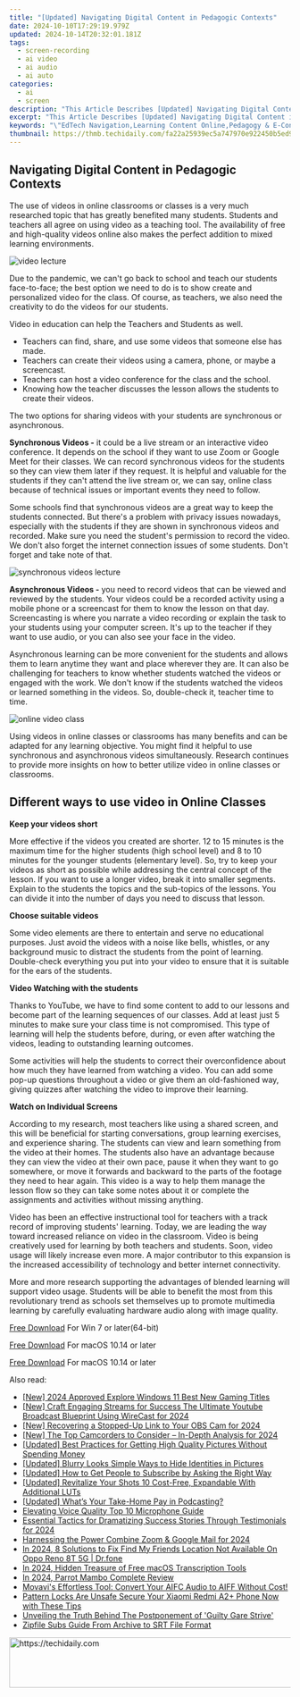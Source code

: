 ```yaml
---
title: "[Updated] Navigating Digital Content in Pedagogic Contexts"
date: 2024-10-10T17:29:19.979Z
updated: 2024-10-14T20:32:01.181Z
tags: 
  - screen-recording
  - ai video
  - ai audio
  - ai auto
categories: 
  - ai
  - screen
description: "This Article Describes [Updated] Navigating Digital Content in Pedagogic Contexts"
excerpt: "This Article Describes [Updated] Navigating Digital Content in Pedagogic Contexts"
keywords: "\"EdTech Navigation,Learning Content Online,Pedagogy & E-Content,Digital Curriculum Guide,Teaching with Technology,Educational Media Strategy,Digital Education Pathways\""
thumbnail: https://thmb.techidaily.com/fa22a25939ec5a747970e922450b5ed9de98bf9e7d068192b7f160e6562e70f2.jpg
---
```


## Navigating Digital Content in Pedagogic Contexts

The use of videos in online classrooms or classes is a very much researched topic that has greatly benefited many students. Students and teachers all agree on using video as a teaching tool. The availability of free and high-quality videos online also makes the perfect addition to mixed learning environments.

![video lecture](https://images.wondershare.com/filmora/article-images/2022/07/video-lecture.jpg)

Due to the pandemic, we can't go back to school and teach our students face-to-face; the best option we need to do is to show create and personalized video for the class. Of course, as teachers, we also need the creativity to do the videos for our students.

Video in education can help the Teachers and Students as well.

* Teachers can find, share, and use some videos that someone else has made.
* Teachers can create their videos using a camera, phone, or maybe a screencast.
* Teachers can host a video conference for the class and the school.
* Knowing how the teacher discusses the lesson allows the students to create their videos.

The two options for sharing videos with your students are synchronous or asynchronous.

**Synchronous Videos -** it could be a live stream or an interactive video conference. It depends on the school if they want to use Zoom or Google Meet for their classes. We can record synchronous videos for the students so they can view them later if they request. It is helpful and valuable for the students if they can't attend the live stream or, we can say, online class because of technical issues or important events they need to follow.

Some schools find that synchronous videos are a great way to keep the students connected. But there's a problem with privacy issues nowadays, especially with the students if they are shown in synchronous videos and recorded. Make sure you need the student's permission to record the video. We don't also forget the internet connection issues of some students. Don't forget and take note of that.

![synchronous videos lecture](https://images.wondershare.com/filmora/article-images/2022/07/synchronous-videos-lecture.jpg)

**Asynchronous Videos -** you need to record videos that can be viewed and reviewed by the students. Your videos could be a recorded activity using a mobile phone or a screencast for them to know the lesson on that day. Screencasting is where you narrate a video recording or explain the task to your students using your computer screen. It's up to the teacher if they want to use audio, or you can also see your face in the video.

Asynchronous learning can be more convenient for the students and allows them to learn anytime they want and place wherever they are. It can also be challenging for teachers to know whether students watched the videos or engaged with the work. We don't know if the students watched the videos or learned something in the videos. So, double-check it, teacher time to time.

![online video class](https://images.wondershare.com/filmora/article-images/2022/07/online-video-class.jpg)

Using videos in online classes or classrooms has many benefits and can be adapted for any learning objective. You might find it helpful to use synchronous and asynchronous videos simultaneously. Research continues to provide more insights on how to better utilize video in online classes or classrooms.

## Different ways to use video in Online Classes

**Keep your videos short**

More effective if the videos you created are shorter. 12 to 15 minutes is the maximum time for the higher students (high school level) and 8 to 10 minutes for the younger students (elementary level). So, try to keep your videos as short as possible while addressing the central concept of the lesson. If you want to use a longer video, break it into smaller segments. Explain to the students the topics and the sub-topics of the lessons. You can divide it into the number of days you need to discuss that lesson.

**Choose suitable videos**

Some video elements are there to entertain and serve no educational purposes. Just avoid the videos with a noise like bells, whistles, or any background music to distract the students from the point of learning. Double-check everything you put into your video to ensure that it is suitable for the ears of the students.

**Video Watching with the students**

Thanks to YouTube, we have to find some content to add to our lessons and become part of the learning sequences of our classes. Add at least just 5 minutes to make sure your class time is not compromised. This type of learning will help the students before, during, or even after watching the videos, leading to outstanding learning outcomes.

Some activities will help the students to correct their overconfidence about how much they have learned from watching a video. You can add some pop-up questions throughout a video or give them an old-fashioned way, giving quizzes after watching the video to improve their learning.

**Watch on Individual Screens**

According to my research, most teachers like using a shared screen, and this will be beneficial for starting conversations, group learning exercises, and experience sharing. The students can view and learn something from the video at their homes. The students also have an advantage because they can view the video at their own pace, pause it when they want to go somewhere, or move it forwards and backward to the parts of the footage they need to hear again. This video is a way to help them manage the lesson flow so they can take some notes about it or complete the assignments and activities without missing anything.

Video has been an effective instructional tool for teachers with a track record of improving students' learning. Today, we are leading the way toward increased reliance on video in the classroom. Video is being creatively used for learning by both teachers and students. Soon, video usage will likely increase even more. A major contributor to this expansion is the increased accessibility of technology and better internet connectivity.

More and more research supporting the advantages of blended learning will support video usage. Students will be able to benefit the most from this revolutionary trend as schools set themselves up to promote multimedia learning by carefully evaluating hardware audio along with image quality.

[Free Download](https://tools.techidaily.com/wondershare/filmora/download/) For Win 7 or later(64-bit)

[Free Download](https://tools.techidaily.com/wondershare/filmora/download/) For macOS 10.14 or later

[Free Download](https://tools.techidaily.com/wondershare/filmora/download/) For macOS 10.14 or later

<ins class="adsbygoogle"
     style="display:block"
     data-ad-format="autorelaxed"
     data-ad-client="ca-pub-7571918770474297"
     data-ad-slot="1223367746"></ins>

<ins class="adsbygoogle"
     style="display:block"
     data-ad-format="autorelaxed"
     data-ad-client="ca-pub-7571918770474297"
     data-ad-slot="1223367746"></ins>



<ins class="adsbygoogle"
     style="display:block"
     data-ad-client="ca-pub-7571918770474297"
     data-ad-slot="8358498916"
     data-ad-format="auto"
     data-full-width-responsive="true"></ins>


<span class="atpl-alsoreadstyle">Also read:</span>
<div><ul>
<li><a href="https://fox-cloud.techidaily.com/new-2024-approved-explore-windows-11-best-new-gaming-titles/"><u>[New] 2024 Approved Explore Windows 11 Best New Gaming Titles</u></a></li>
<li><a href="https://youtube-zero.techidaily.com/raft-engaging-streams-for-success-the-ultimate-youtube-broadcast-blueprint-using-wirecast-for-2024/"><u>[New] Craft Engaging Streams for Success The Ultimate Youtube Broadcast Blueprint Using WireCast for 2024</u></a></li>
<li><a href="https://video-capture.techidaily.com/new-recovering-a-stopped-up-link-to-your-obs-cam-for-2024/"><u>[New] Recovering a Stopped-Up Link to Your OBS Cam for 2024</u></a></li>
<li><a href="https://fox-direct.techidaily.com/new-the-top-camcorders-to-consider-in-depth-analysis-for-2024/"><u>[New] The Top Camcorders to Consider – In-Depth Analysis for 2024</u></a></li>
<li><a href="https://fox-cloud.techidaily.com/updated-best-practices-for-getting-high-quality-pictures-without-spending-money/"><u>[Updated] Best Practices for Getting High Quality Pictures Without Spending Money</u></a></li>
<li><a href="https://article-tips.techidaily.com/updated-blurry-looks-simple-ways-to-hide-identities-in-pictures/"><u>[Updated] Blurry Looks Simple Ways to Hide Identities in Pictures</u></a></li>
<li><a href="https://facebook-video-share.techidaily.com/updated-how-to-get-people-to-subscribe-by-asking-the-right-way/"><u>[Updated] How to Get People to Subscribe by Asking the Right Way</u></a></li>
<li><a href="https://fox-cloud.techidaily.com/updated-revitalize-your-shots-10-cost-free-expandable-with-additional-luts/"><u>[Updated] Revitalize Your Shots 10 Cost-Free, Expandable With Additional LUTs</u></a></li>
<li><a href="https://fox-cloud.techidaily.com/updated-whats-your-take-home-pay-in-podcasting/"><u>[Updated] What’s Your Take-Home Pay in Podcasting?</u></a></li>
<li><a href="https://extra-information.techidaily.com/elevating-voice-quality-top-10-microphone-guide/"><u>Elevating Voice Quality Top 10 Microphone Guide</u></a></li>
<li><a href="https://fox-cloud.techidaily.com/essential-tactics-for-dramatizing-success-stories-through-testimonials-for-2024/"><u>Essential Tactics for Dramatizing Success Stories Through Testimonials for 2024</u></a></li>
<li><a href="https://fox-cloud.techidaily.com/harnessing-the-power-combine-zoom-and-google-mail-for-2024/"><u>Harnessing the Power Combine Zoom & Google Mail for 2024</u></a></li>
<li><a href="https://change-location.techidaily.com/in-2024-8-solutions-to-fix-find-my-friends-location-not-available-on-oppo-reno-8t-5g-drfone-by-drfone-virtual-android/"><u>In 2024, 8 Solutions to Fix Find My Friends Location Not Available On Oppo Reno 8T 5G | Dr.fone</u></a></li>
<li><a href="https://fox-cloud.techidaily.com/in-2024-hidden-treasure-of-free-macos-transcription-tools/"><u>In 2024, Hidden Treasure of Free macOS Transcription Tools</u></a></li>
<li><a href="https://fox-cloud.techidaily.com/in-2024-parrot-mambo-complete-review/"><u>In 2024, Parrot Mambo Complete Review</u></a></li>
<li><a href="https://blog-min.techidaily.com/movavis-effortless-tool-convert-your-aifc-audio-to-aiff-without-cost/"><u>Movavi's Effortless Tool: Convert Your AIFC Audio to AIFF Without Cost!</u></a></li>
<li><a href="https://unlock-android.techidaily.com/pattern-locks-are-unsafe-secure-your-xiaomi-redmi-a2plus-phone-now-with-these-tips-by-drfone-android/"><u>Pattern Locks Are Unsafe Secure Your Xiaomi Redmi A2+ Phone Now with These Tips</u></a></li>
<li><a href="https://program-issues.techidaily.com/unveiling-the-truth-behind-the-postponement-of-guilty-gare-strive/"><u>Unveiling the Truth Behind The Postponement of 'Guilty Gare Strive'</u></a></li>
<li><a href="https://fox-cloud.techidaily.com/zipfile-subs-guide-from-archive-to-srt-file-format/"><u>Zipfile Subs Guide From Archive to SRT File Format</u></a></li>
</ul></div>

<!-- affiliate ads begin -->
<a href="https://laganoo.pxf.io/c/5597632/1657400/16446" target="_top" id="1657400">
  <img src="//a.impactradius-go.com/display-ad/16446-1657400" border="0" alt="https://techidaily.com" width="728" height="90"/>
</a>
<img height="0" width="0" src="https://laganoo.pxf.io/i/5597632/1657400/16446" style="position:absolute;visibility:hidden;" border="0" />
<!-- affiliate ads end -->

